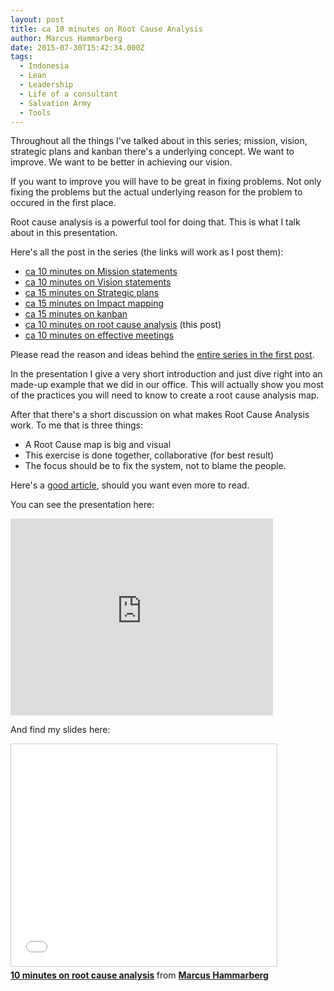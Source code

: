 ```yaml
---
layout: post
title: ca 10 minutes on Root Cause Analysis
author: Marcus Hammarberg
date: 2015-07-30T15:42:34.000Z
tags:
  - Indonesia
  - Lean
  - Leadership
  - Life of a consultant
  - Salvation Army
  - Tools
---
```


Throughout all the things I've talked about in this series; mission, vision, strategic plans and kanban there's a underlying concept. We want to improve. We want to be better in achieving our vision.

If you want to improve you will have to be great in fixing problems. Not only fixing the problems but the actual underlying reason for the problem to occured in the first place.

Root cause analysis is a powerful tool for doing that. This is what I talk about in this presentation.

Here's all the post in the series (the links will work as I post them):

* [ca 10 minutes on Mission statements](/2015/06/ca-minutes-on-mission.html)
* [ca 10 minutes on Vision statements](/2015/06/ca-minutes-on-vision-statements.html)
* [ca 15 minutes on Strategic plans](/2015/06/ca-minutes-on-strategic-plans.html)
* [ca 15 minutes on Impact mapping](/2015/06/ca-minutes-on-impact-mapping.html)
* [ca 15 minutes on kanban](/2015/06/ca-minutes-on-kanban.html)
* [ca 10 minutes on root cause analysis](/2015/07/ca-minutes-on-root-cause-analysis.html) (this post)
* [ca 10 minutes on effective meetings](/2015/08/ca-minutes-on-effective-meetings.html)

Please read the reason and ideas behind the [entire series in the first post](/2015/06/new-series-marcus-on-business.html).

<!-- excerpt-end -->

In the presentation I give a very short introduction and just dive right into an made-up example that we did in our office. This will actually show you most of the practices you will need to know to create a root cause analysis map.

After that there's a short discussion on what makes Root Cause Analysis work. To me that is three things:

* A Root Cause map is big and visual
* This exercise is done together, collaborative (for best result)
* The focus should be to fix the system, not to blame the people.

Here's a [good article](https://www.crisp.se/file-uploads/cause-effect-diagrams.pdf), should you want even more to read.

You can see the presentation here:

<iframe width="420" height="315" src="https://www.youtube.com/embed/rv9MO90-OyU" frameborder="0" allowfullscreen></iframe>

And find my slides here:

<iframe src="//www.slideshare.net/slideshow/embed_code/key/uRQWhsyuKLOdYw" width="425" height="355" frameborder="0" marginwidth="0" marginheight="0" scrolling="no" style="border:1px solid #CCC; border-width:1px; margin-bottom:5px; max-width: 100%;" allowfullscreen> </iframe> <div style="margin-bottom:5px"> <strong> <a href="//www.slideshare.net/marcusoftnet/10-minutes-on-root-cause-analysis" title="10 minutes on root cause analysis" target="_blank">10 minutes on root cause analysis</a> </strong> from <strong><a href="//www.slideshare.net/marcusoftnet" target="_blank">Marcus Hammarberg</a></strong> </div>
